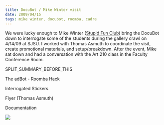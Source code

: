 ```yaml
---
title: DocuBot / Mike Winter visit
date: 2009/04/15
tags: mike winter, docubot, roomba, cadre
---
```


We were lucky enough to Mike Winter ([Stupid Fun Club](http://www.stupidfunclub.com/)) bring the DocuBot down to interrogate some of the students during the gallery crawl on 4/14/09 at SJSU.  I worked with Thomas Asmuth to coordinate the visit, create promotional materials, and setup/breakdown.  After the event, Mike sat down and had a conversation with the Art 210 class in the Faculty Conference Room.

SPLIT\_SUMMARY\_BEFORE\_THIS

The adBot - Roomba Hack

Interrogated Stickers

Flyer (Thomas Asmuth)

Documentation




[![](http://www.manofstone.com/wp-content/uploads/2009/04/l-1600-1200-df8241b8-f276-49cc-9580-500869d0804a.jpeg)](http://www.manofstone.com/wp-content/uploads/2009/04/l-1600-1200-df8241b8-f276-49cc-9580-500869d0804a.jpeg)
